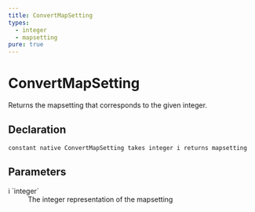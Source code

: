 ```yaml
---
title: ConvertMapSetting
types:
  - integer
  - mapsetting
pure: true
---
```


# ConvertMapSetting
Returns the mapsetting that corresponds to the given integer.

## Declaration

```
constant native ConvertMapSetting takes integer i returns mapsetting
```

## Parameters
<dl>
  <dt>i `integer`</dt>
  <dd>The integer representation of the mapsetting</dd>
</dl>